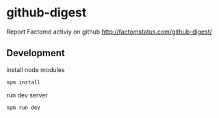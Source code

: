 # github-digest

Report Factomd activiy on github
http://factomstatus.com/github-digest/

## Development

install node modules

```
npm install
```

run dev server 
```
npm run dev
```
